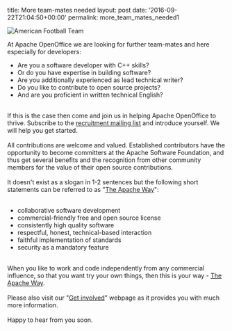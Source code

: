 title: More team-mates needed
layout: post
date: '2016-09-22T21:04:50+00:00'
permalink: more_team_mates_needed1

<p><img alt="American Football Team" src="https://blogs.apache.org/OOo/mediaresource/4be9a51b-fca1-4e08-af65-4996f6c423cf" /></p> 
  <p> </p> 
  <p> </p> 
  <p>At Apache OpenOffice we are looking for further team-mates and here especially for developers:</p> 
  <p> </p> 
  <ul> 
    <li>Are you a software developer with C++ skills?</li> 
    <li>Or do you have expertise in building software?</li> 
    <li>Are you additionally experienced as lead technical writer?</li> 
    <li>Do you like to contribute to open source projects?</li> 
    <li>And are you proficient in written technical English?<br /></li> 
  </ul> 
  <p><br />If this is the case then come and join us in helping Apache OpenOffice to thrive. Subscribe to the <a href="http://openoffice.apache.org/mailing-lists.html#recruitment-mailing-list-public" target="_blank" title="recruitment mailing list">recruitment mailing list</a> and introduce yourself. We will help you get started.<br /><br />All contributions are welcome and valued. Established contributors have the opportunity to become committers at the Apache Software Foundation, and thus get several benefits and the recognition from other community members for the value of their open source contributions.<br /><br />It doesn't exist as a slogan in 1-2 sentences but the following short statements can be referred to as &quot;<a target="_blank" title="The Apache Way" href="http://www.apache.org/foundation/how-it-works.html">The Apache Way</a>&quot;:<br /><br /></p> 
  <ul> 
    <li>collaborative software development</li> 
    <li>commercial-friendly free and open source license</li> 
    <li>consistently high quality software</li> 
    <li>respectful, honest, technical-based interaction</li> 
    <li>faithful implementation of standards</li> 
    <li>security as a mandatory feature<br /></li> 
  </ul> 
  <p><br />When you like to work and code independently from any commercial influence, so that you want try your own things, then this is your way - <a target="_blank" title="The Apache Way" href="http://www.apache.org/foundation/how-it-works.html">The Apache Way</a>.<br /><br />Please also visit our &quot;<a title="Apache OpenOffice - Get involved" target="_blank" href="http://openoffice.apache.org/get-involved.html">Get involved</a>&quot; webpage as it provides you with much more information.<br /><br />Happy to hear from you soon.<br /></p>
